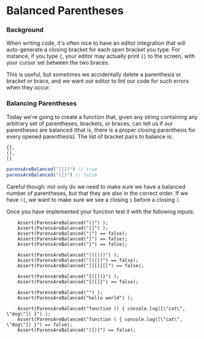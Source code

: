 # Balanced Parentheses

### Background

When writing code, it's often nice to have an editor integration that will
auto-generate a closing bracket for each open bracket you type. For instance, if
you type `{`, your editor may actually print `{}` to the screen, with your
cursor set between the two braces.

This is useful, but sometimes we accidentally delete a parenthesis or bracket or
brace, and we want our editor to lint our code for such errors when they occur.

### Balancing Parentheses

Today we're going to create a function that, given any string containing any
arbitrary set of parentheses, brackets, or braces, can tell us if our
parentheses are balanced (that is, there is a proper closing parenthesis for
every opened parenthesis). The list of bracket pairs to balance is:
```
{},
(),
[]
```

```javascript
parensAreBalanced("([])") // true
parensAreBalanced("([)") // false
```

Careful though: not only do we need to make sure we have a balanced number of
parentheses, but that they are also in the correct order. If we have `({`, we
want to make sure we see a closing `}` before a closing `)`.


Once you have implemented your function test it with the following inputs: 

```
    Assert(ParensAreBalanced("()") );
    Assert(ParensAreBalanced("[]") );
    Assert(ParensAreBalanced("(") == false);
    Assert(ParensAreBalanced("]") == false);
    Assert(ParensAreBalanced("}") == false);

    Assert(ParensAreBalanced("((()))") );
    Assert(ParensAreBalanced("((())") == false);
    Assert(ParensAreBalanced("][[[[[[") == false);

    Assert(ParensAreBalanced("{([])}") );
    Assert(ParensAreBalanced("{([]}") == false);

    Assert(ParensAreBalanced("") );
    Assert(ParensAreBalanced("hello world") );

    Assert(ParensAreBalanced("function () { console.log([\"cat\", \"dog\"]) }") );
    Assert(ParensAreBalanced("function ( { console.log([\"cat\", \"dog\"]) }") == false);
    Assert(ParensAreBalanced("([)]") == false);
```

